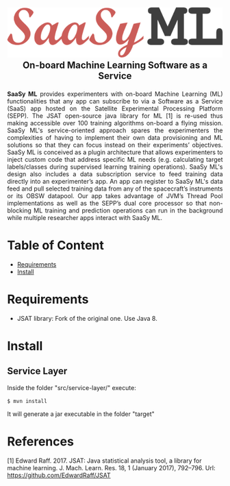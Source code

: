 <h2>
    <p align="center">
        <img src="img/logo.png" /></br>
        On-board Machine Learning Software as a Service
    </p>
</h2>


<p align="justify">
<strong>SaaSy ML</strong> provides experimenters with on-board Machine Learning (ML) functionalities that any app can subscribe to via a Software as a Service (SaaS) app hosted on the Satellite Experimental Processing Platform (SEPP). The JSAT open-source java library for ML [1] is re-used thus making accessible over 100 training algorithms on-board a flying mission. SaaSy ML's service-oriented approach spares the experimenters the complexities of having to implement their own data provisioning and ML solutions so that they can focus instead on their experiments’ objectives. SaaSy ML is conceived as a plugin architecture that allows experimenters to inject custom code that address specific ML needs (e.g. calculating target labels/classes during supervised learning training operations). SaaSy ML's design also includes a data subscription service to feed training data directly into an experimenter’s app. An app can register to SaaSy ML's data feed and pull selected training data from any of the spacecraft’s instruments or its OBSW datapool. Our app takes advantage of JVM’s Thread Pool implementations as well as the SEPP’s dual core processor so that non-blocking ML training and prediction operations can run in the background while multiple researcher apps interact with SaaSy ML.
</p>

# Table of Content

- [Requirements](#requirements)
- [Install](#install)

# Requirements

- JSAT library: Fork of the original one. Use Java 8.

# Install

## Service Layer

Inside the folder "src/service-layer/" execute:

    $ mvn install

It will generate a jar executable in the folder "target"

# References

[1] Edward Raff. 2017. JSAT: Java statistical analysis tool, a library for machine learning. J. Mach. Learn. Res. 18, 1 (January 2017), 792–796. Url: https://github.com/EdwardRaff/JSAT

